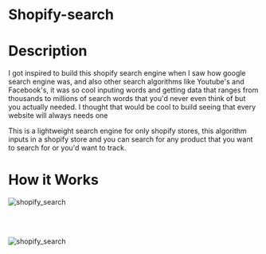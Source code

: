 # Shopify-search


# Description

I got inspired to build this shopify search engine when I saw how google search engine was, and also other search algorithms like Youtube's and Facebook's,
it was so cool inputing words and getting data that ranges from thousands to millions of search words that you'd never even think of but you actually needed. I thought that would be cool to build seeing that every website will always needs one

This is a lightweight search engine for only shopify stores, this algorithm inputs in a shopify store and you can search for any product that you want to search for or you'd want to track.


# How it Works

<!-- https://user-images.githubusercontent.com/95959056/208896532-3d58c3a5-e194-4302-b886-5e12469f748d.mp4 -->

<!-- ![shopify_search_gif](https://user-images.githubusercontent.com/95959056/208896694-740c696b-7e56-425a-8a7f-c6fbd7558335.gif) -->


![shopify_search](https://user-images.githubusercontent.com/95959056/208897341-8ce98dea-b561-4fa2-ad52-3c50a54738d2.gif)

<br></br>

<!-- ![ezgif com-gif-maker](https://user-images.githubusercontent.com/95959056/208898870-e95d5645-a5d8-4419-a270-0df8e5a17958.gif) -->

![shopify_search](https://user-images.githubusercontent.com/95959056/208899339-ac37f2e5-617c-4027-a5fb-81567b75eb92.gif)

